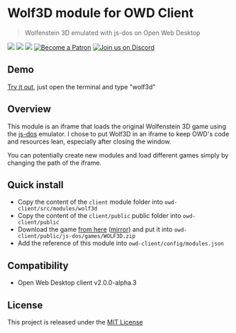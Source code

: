 # Wolf3D module for OWD Client
> Wolfenstein 3D emulated with js-dos on Open Web Desktop

<p>
    <a href="https://github.com/owdproject/owd-client/blob/master/LICENSE"><img src="https://img.shields.io/badge/license-MIT-green.svg" /></a>
    <a href="https://github.com/owdproject/owd-client"><img src="https://img.shields.io/badge/owd-client-3A9CB6" /></a>
    <a href="https://github.com/topics/owd-modules"><img src="https://img.shields.io/badge/owd-modules-888" /></a>
    <a href="https://hacklover.net/patreon"><img src="https://img.shields.io/badge/become-a%20patron-orange" alt="Become a Patron" /></a>
    <a href="https://hacklover.net/discord"><img src="https://img.shields.io/badge/chat-on%20discord-7289da.svg" alt="Join us on Discord" /></a>
</p>

## Demo
[Try it out](https://hacklover.net/client), just open the terminal and type "wolf3d"

## Overview
This module is an iframe that loads the original Wolfenstein 3D game using the [js-dos](https://github.com/caiiiycuk/js-dos) emulator. 
I chose to put Wolf3D in an iframe to keep OWD's code and resources lean, especially after closing the window.  

You can potentially create new modules and load different games simply by changing the path of the iframe.

## Quick install
- Copy the content of the `client` module folder into `owd-client/src/modules/wolf3d`
- Copy the content of the `client/public` public folder into `owd-client/public`
- Download the game [from here](https://hacklover.net/js-dos/games/WOLF3D.zip) ([mirror](https://mega.nz/file/qRlXUKpR#MN8d3hqPQhQaMCUtuVSmIqdgjbqYv3CGrQUo3sLPYF0)) and put it into `owd-client/public/js-dos/games/WOLF3D.zip`
- Add the reference of this module into `owd-client/config/modules.json`

## Compatibility
- Open Web Desktop client v2.0.0-alpha.3

## License
This project is released under the [MIT License](LICENSE)